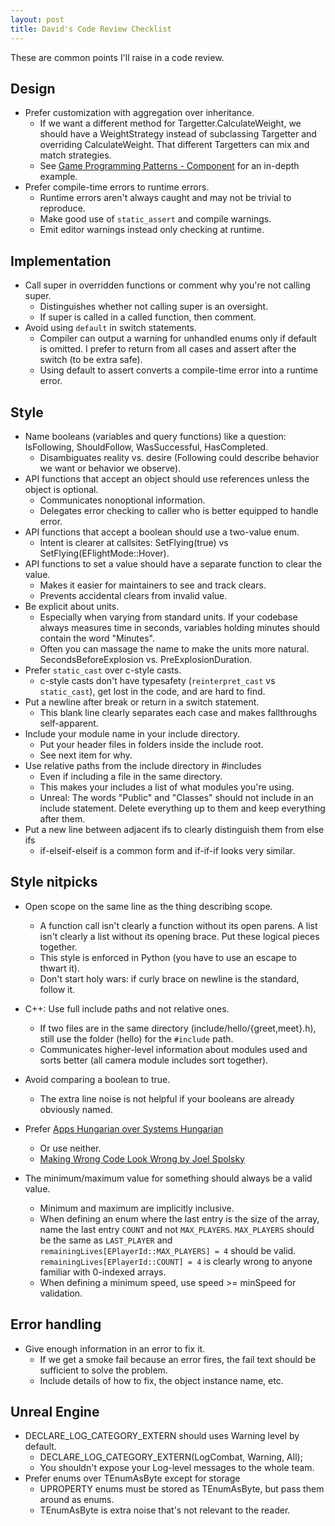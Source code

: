 ```yaml
---
layout: post
title: David's Code Review Checklist
---
```


These are common points I'll raise in a code review.

## Design

* Prefer customization with aggregation over inheritance.
	* If we want a different method for Targetter.CalculateWeight, we should have a WeightStrategy instead of subclassing Targetter and overriding CalculateWeight. That different Targetters can mix and match strategies.
	* See [Game Programming Patterns - Component](http://gameprogrammingpatterns.com/component.html) for an in-depth example.
* Prefer compile-time errors to runtime errors.
	* Runtime errors aren't always caught and may not be trivial to reproduce.
	* Make good use of `static_assert` and compile warnings.
	* Emit editor warnings instead only checking at runtime.


## Implementation

* Call super in overridden functions or comment why you're not calling super.
	* Distinguishes whether not calling super is an oversight.
	* If super is called in a called function, then comment.
* Avoid using `default` in switch statements.
	* Compiler can output a warning for unhandled enums only if default is omitted. I prefer to return from all cases and assert after the switch (to be extra safe).
	* Using default to assert converts a compile-time error into a runtime error.


## Style

* Name booleans (variables and query functions) like a question: IsFollowing, ShouldFollow, WasSuccessful, HasCompleted.
	* Disambiguates reality vs. desire (Following could describe behavior we want or behavior we observe).
* API functions that accept an object should use references unless the object is optional.
	* Communicates nonoptional information.
	* Delegates error checking to caller who is better equipped to handle error.
* API functions that accept a boolean should use a two-value enum.
	* Intent is clearer at callsites: SetFlying(true) vs SetFlying(EFlightMode::Hover).
* API functions to set a value should have a separate function to clear the value.
	* Makes it easier for maintainers to see and track clears.
	* Prevents accidental clears from invalid value.
* Be explicit about units.
	* Especially when varying from standard units. If your codebase always measures time in seconds, variables holding minutes should contain the word "Minutes".
	* Often you can massage the name to make the units more natural. SecondsBeforeExplosion vs. PreExplosionDuration.
* Prefer `static_cast` over c-style casts.
	* c-style casts don't have typesafety (`reinterpret_cast` vs `static_cast`), get lost in the code, and are hard to find.
* Put a newline after break or return in a switch statement.
	* This blank line clearly separates each case and makes fallthroughs self-apparent.
* Include your module name in your include directory.
	* Put your header files in folders inside the include root.
	* See next item for why.
* Use relative paths from the include directory in #includes
	* Even if including a file in the same directory.
	* This makes your includes a list of what modules you're using.
	* Unreal: The words "Public" and "Classes" should not include in an include statement. Delete everything up to them and keep everything after them.
* Put a new line between adjacent ifs to clearly distinguish them from else ifs
	* if-elseif-elseif is a common form and if-if-if looks very similar.

## Style nitpicks

* Open scope on the same line as the thing describing scope.
	* A function call isn't clearly a function without its open parens. A list isn't clearly a list without its opening brace. Put these logical pieces together.
	* This style is enforced in Python (you have to use an escape to thwart it).
	* Don't start holy wars: if curly brace on newline is the standard, follow it.

* C++: Use full include paths and not relative ones.
	* If two files are in the same directory (include/hello/{greet,meet}.h), still use the folder (hello) for the `#include` path.
	* Communicates higher-level information about modules used and sorts better (all camera module includes sort together).

* Avoid comparing a boolean to true.
	* The extra line noise is not helpful if your booleans are already obviously named.

* Prefer [Apps Hungarian over Systems Hungarian](https://en.wikipedia.org/wiki/Hungarian_notation#Systems_vs._Apps_Hungarian)
	* Or use neither.
	* [Making Wrong Code Look Wrong by Joel Spolsky](http://www.joelonsoftware.com/articles/Wrong.html)

* The minimum/maximum value for something should always be a valid value.
	* Minimum and maximum are implicitly inclusive.
	* When defining an enum where the last entry is the size of the array, name the last entry `COUNT` and not `MAX_PLAYERS`. `MAX_PLAYERS` should be the same as `LAST_PLAYER` and `remainingLives[EPlayerId::MAX_PLAYERS] = 4` should be valid. `remainingLives[EPlayerId::COUNT] = 4` is clearly wrong to anyone familiar with 0-indexed arrays.
	* When defining a minimum speed, use speed >= minSpeed for validation.


## Error handling
* Give enough information in an error to fix it.
	* If we get a smoke fail because an error fires, the fail text should be sufficient to solve the problem.
	* Include details of how to fix, the object instance name, etc.

## Unreal Engine
* DECLARE_LOG_CATEGORY_EXTERN should uses Warning level by default.
	* DECLARE_LOG_CATEGORY_EXTERN(LogCombat, Warning, All);
	* You shouldn't expose your Log-level messages to the whole team.
* Prefer enums over TEnumAsByte except for storage
	* UPROPERTY enums must be stored as TEnumAsByte, but pass them around as enums.
	* TEnumAsByte is extra noise that's not relevant to the reader.
